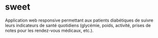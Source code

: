 # sweet
Application web responsive permettant aux patients diabétiques de suivre leurs indicateurs de santé quotidiens (glycémie, poids, activité, prises de notes pour les rendez-vous médicaux, etc.).
